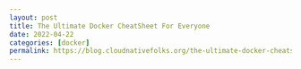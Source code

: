 ```yaml
---
layout: post
title: The Ultimate Docker CheatSheet For Everyone
date: 2022-04-22
categories: [docker]
permalink: https://blog.cloudnativefolks.org/the-ultimate-docker-cheatsheet-for-everyone  
---
```




